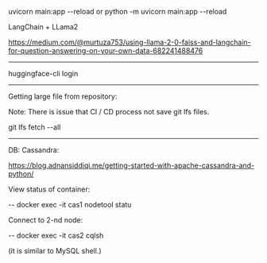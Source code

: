 uvicorn main:app --reload
or
python -m uvicorn main:app  --reload

LangChain + LLama2

https://medium.com/@murtuza753/using-llama-2-0-faiss-and-langchain-for-question-answering-on-your-own-data-682241488476


____

huggingface-cli login
____

Getting large file from repository:

Note:
There is issue that CI / CD process not save git lfs files.

git lfs fetch --all
____

DB: Cassandra:

https://blog.adnansiddiqi.me/getting-started-with-apache-cassandra-and-python/

View status of container:

-- docker exec -it cas1 nodetool statu


Connect to 2-nd node:

-- docker exec -it cas2  cqlsh

(it is similar to MySQL shell.)